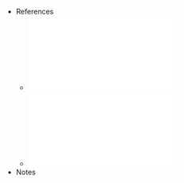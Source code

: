 - References
	- ![6. Teoremas de Gauss e de Stokes.pdf](../assets/6._Teoremas_de_Gauss_e_de_Stokes_1735668773204_0.pdf)
	- ![6. Teoremas de Gauss e de Stokes - Exercicios.pdf](../assets/6._Teoremas_de_Gauss_e_de_Stokes_-_Exercicios_1735668981055_0.pdf)
- Notes